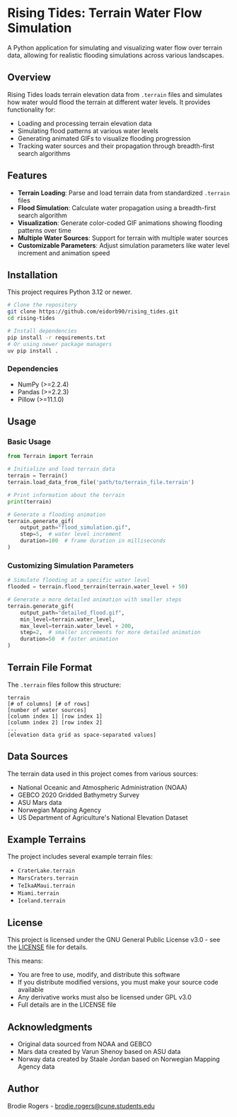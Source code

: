 # Rising Tides: Terrain Water Flow Simulation

A Python application for simulating and visualizing water flow over terrain data, allowing for realistic flooding simulations across various landscapes.

## Overview

Rising Tides loads terrain elevation data from `.terrain` files and simulates how water would flood the terrain at different water levels. It provides functionality for:

- Loading and processing terrain elevation data
- Simulating flood patterns at various water levels
- Generating animated GIFs to visualize flooding progression
- Tracking water sources and their propagation through breadth-first search algorithms

## Features

- **Terrain Loading**: Parse and load terrain data from standardized `.terrain` files
- **Flood Simulation**: Calculate water propagation using a breadth-first search algorithm
- **Visualization**: Generate color-coded GIF animations showing flooding patterns over time
- **Multiple Water Sources**: Support for terrain with multiple water sources
- **Customizable Parameters**: Adjust simulation parameters like water level increment and animation speed

## Installation

This project requires Python 3.12 or newer.

```bash
# Clone the repository
git clone https://github.com/eidorb90/rising_tides.git
cd rising-tides

# Install dependencies
pip install -r requirements.txt
# Or using newer package managers
uv pip install .
```

### Dependencies

- NumPy (>=2.2.4)
- Pandas (>=2.2.3)
- Pillow (>=11.1.0)

## Usage

### Basic Usage

```python
from Terrain import Terrain

# Initialize and load terrain data
terrain = Terrain()
terrain.load_data_from_file('path/to/terrain_file.terrain')

# Print information about the terrain
print(terrain)

# Generate a flooding animation
terrain.generate_gif(
    output_path="flood_simulation.gif",
    step=5,  # water level increment
    duration=100  # frame duration in milliseconds
)
```

### Customizing Simulation Parameters

```python
# Simulate flooding at a specific water level
flooded = terrain.flood_terrain(terrain.water_level + 50)

# Generate a more detailed animation with smaller steps
terrain.generate_gif(
    output_path="detailed_flood.gif",
    min_level=terrain.water_level,
    max_level=terrain.water_level + 200,
    step=2,  # smaller increments for more detailed animation
    duration=50  # faster animation
)
```

## Terrain File Format

The `.terrain` files follow this structure:

```
terrain
[# of columns] [# of rows]
[number of water sources]
[column index 1] [row index 1]
[column index 2] [row index 2]
...
[elevation data grid as space-separated values]
```

## Data Sources

The terrain data used in this project comes from various sources:

- National Oceanic and Atmospheric Administration (NOAA)
- GEBCO 2020 Gridded Bathymetry Survey
- ASU Mars data
- Norwegian Mapping Agency
- US Department of Agriculture's National Elevation Dataset

## Example Terrains

The project includes several example terrain files:
- `CraterLake.terrain`
- `MarsCraters.terrain`
- `TeIkaAMaui.terrain`
- `Miami.terrain`
- `Iceland.terrain`

## License

This project is licensed under the GNU General Public License v3.0 - see the [LICENSE](LICENSE) file for details.

This means:
- You are free to use, modify, and distribute this software
- If you distribute modified versions, you must make your source code available
- Any derivative works must also be licensed under GPL v3.0
- Full details are in the LICENSE file

## Acknowledgments

- Original data sourced from NOAA and GEBCO
- Mars data created by Varun Shenoy based on ASU data
- Norway data created by Staale Jordan based on Norwegian Mapping Agency data

## Author

Brodie Rogers - <brodie.rogers@cune.students.edu>